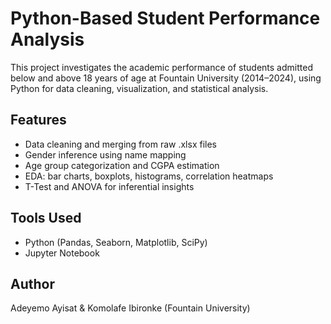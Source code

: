 # Python-Based Student Performance Analysis

This project investigates the academic performance of students admitted below and above 18 years of age at Fountain University (2014–2024), using Python for data cleaning, visualization, and statistical analysis.

## Features
- Data cleaning and merging from raw .xlsx files
- Gender inference using name mapping
- Age group categorization and CGPA estimation
- EDA: bar charts, boxplots, histograms, correlation heatmaps
- T-Test and ANOVA for inferential insights

## Tools Used
- Python (Pandas, Seaborn, Matplotlib, SciPy)
- Jupyter Notebook

## Author
Adeyemo Ayisat & Komolafe Ibironke (Fountain University)
